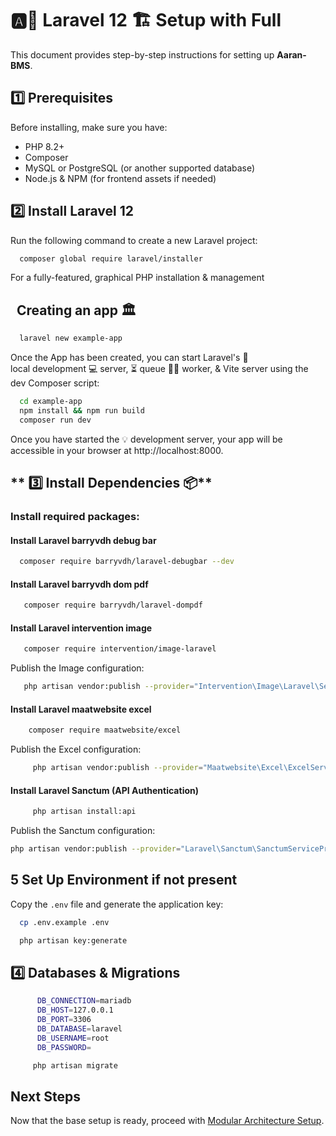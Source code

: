 # 🅰️🌿 Laravel 12 🏗️ Setup with Full

This document provides step-by-step instructions for setting up **Aaran-BMS**.

## 1️⃣ Prerequisites
Before installing, make sure you have:
- PHP 8.2+
- Composer
- MySQL or PostgreSQL (or another supported database)
- Node.js & NPM (for frontend assets if needed)

## 2️⃣ Install Laravel 12
Run the following command to create a new Laravel project:

```sh
  composer global require laravel/installer
```

For a fully-featured, graphical PHP installation & management

## ️ ️ Creating an app 🏛️

```sh
  laravel new example-app
```

Once the App has been created, you can start Laravel's 🚀 </br>
local development 💻 server, ⏳ queue 👩‍💻 worker, & Vite
server using the dev Composer script:

```sh
  cd example-app
  npm install && npm run build
  composer run dev
```

Once you have started the 💡 development server,
your app️ will be accessible in your browser at http://localhost:8000.

## ** 3️⃣ Install Dependencies 📦**

### Install required packages:

#### Install Laravel barryvdh debug bar

```sh
  composer require barryvdh/laravel-debugbar --dev
```
#### Install Laravel barryvdh dom pdf

```sh
   composer require barryvdh/laravel-dompdf
```

#### Install Laravel intervention image

```sh
   composer require intervention/image-laravel
```
Publish the Image configuration:

```sh
   php artisan vendor:publish --provider="Intervention\Image\Laravel\ServiceProvider"
```

#### Install Laravel maatwebsite excel

```sh
    composer require maatwebsite/excel
```
Publish the Excel configuration:

```sh
     php artisan vendor:publish --provider="Maatwebsite\Excel\ExcelServiceProvider" --tag=config
```

#### Install Laravel Sanctum (API Authentication)

```sh
     php artisan install:api
```

Publish the Sanctum configuration:

```sh
php artisan vendor:publish --provider="Laravel\Sanctum\SanctumServiceProvider"
```


## 5 Set Up Environment if not present

Copy the `.env` file and generate the application key:

```sh
  cp .env.example .env
```

```sh
  php artisan key:generate
```


## 4️⃣ Databases & Migrations

```sh
      DB_CONNECTION=mariadb
      DB_HOST=127.0.0.1
      DB_PORT=3306
      DB_DATABASE=laravel
      DB_USERNAME=root
      DB_PASSWORD=
```

```sh
     php artisan migrate
```
## Next Steps
Now that the base setup is ready, proceed with [Modular Architecture Setup](modular-architecture.md).
